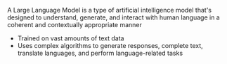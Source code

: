 A Large Language Model is a type of artificial intelligence model that's designed to understand, generate, and interact with human language in a coherent and contextually appropriate manner

* Trained on vast amounts of text data
* Uses complex algorithms to generate responses, complete text, translate languages, and perform language-related tasks
